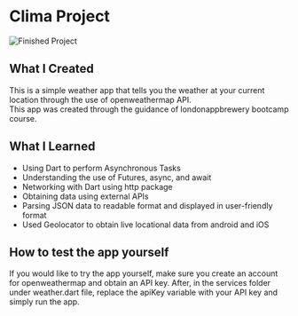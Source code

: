 # Clima Project

![Finished Project](https://github.com/Tony-Kim09/Flutter-Projects/blob/master/Clima-Project/images/FinishedClima.PNG)

## What I Created

This is a simple weather app that tells you the weather at your current location through the use of openweathermap API.</br>
This app was created through the guidance of londonappbrewery bootcamp course. 

## What I Learned

- Using Dart to perform Asynchronous Tasks
- Understanding the use of Futures, async, and await
- Networking with Dart using http package
- Obtaining data using external APIs
- Parsing JSON data to readable format and displayed in user-friendly format
- Used Geolocator to obtain live locational data from android and iOS

## How to test the app yourself

If you would like to try the app yourself, make sure you create an account for openweathermap and obtain an API key.
After, in the services folder under weather.dart file, replace the apiKey variable with your API key and simply run the app. 
